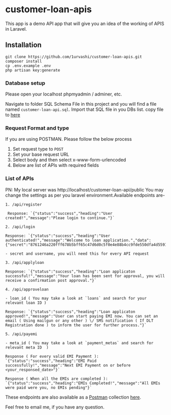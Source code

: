# customer-loan-apis

This app is a demo API app that will give you an idea of the working of APIS in Laravel.

## Installation

```
git clone https://github.com/1urvashi/customer-loan-apis.git 
composer install
cp .env.example .env
php artisan key:generate
```

### **Database setup**

Please open your localhost phpmyadmin / adminer, etc.

Navigate to folder SQL Schema File in this project and you will find a file named `customer-loan-api.sql`. Import that SQL file in you DBs list.
copy file to [here](./customer-loan-api.sql) 

### **Request Format and type**

If you are using POSTMAN. Please follow the below process

1. Set request type to `POST`
2. Set your base request URL
3. Select body and then select x-www-form-urlencoded
4. Below are list of APIs with required fields

### **List of APIs**

PN: My local server was http://localhost/customer-loan-api/public You may change the settings as per you laravel environment.Available endpoints are-
```
1. /api/register

 Response: `{"status":"success","heading":"User created!","message":"Pleae login to continue."}`

2. /api/login

Response: `{"status":"success","heading":"User authenticated!","message":"Welcome to loan application.","data":{"secret":"8761246a220fff678b5bff65c47d6d0c5f0e4e88b4cc9fde550dfa4d5591b1cb"}}`

- secret and username, you will need this for every API request

3. /api/applyloan

Response: `{"status":"success","heading":"Loan applicaton successful!","message":"Your loan has been sent for approval, you will receive a confirmation post approval."}`

4. /api/approveloan

- loan_id ( You may take a look at `loans` and search for your relevant loan ID )

Response: `{"status":"success","heading":"Loan applicaton approved!","message":"User can start paying EMI now. You can set an email ( Using mailgun or any other ) \/ SMS notification ( If DLT Registration done ) to inform the user for further process."}`

5. /api/payemi

- meta_id ( You may take a look at `payment_metas` and search for relevant meta ID  )

Response ( For every valid EMI Payment ): `{"status":"success","heading":"EMI Paid successfully!","message":"Next EMI Payment on or before <your_responsed_date>"}`

Response ( When all the EMIs are completed ): `{"status":"success","heading":"EMIs Completed!","message":"All EMIs were paid were you, no EMIs pending"}`

```
These endpoints are also available as a [Postman](https://www.postman.com/) collection [here](./Customer-loan.postman_collection.json).


Feel free to email me, if you have any question.
